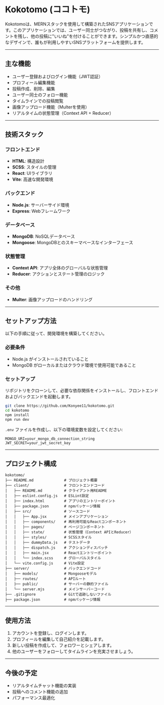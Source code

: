 # Kokotomo (ココトモ)

Kokotomoは、MERNスタックを使用して構築されたSNSアプリケーションです。このアプリケーションでは、ユーザー同士がつながり、投稿を共有し、コメントを残し、他の投稿に"いいね"を付けることができます。シンプルかつ直感的なデザインで、誰もが利用しやすいSNSプラットフォームを提供します。

---

## 主な機能

- ユーザー登録およびログイン機能（JWT認証）
- プロフィール編集機能
- 投稿作成、削除、編集
- ユーザー同士のフォロー機能
- タイムラインでの投稿閲覧
- 画像アップロード機能（Multerを使用）
- リアルタイムの状態管理（Context API + Reducer）

---

## 技術スタック

### フロントエンド

- **HTML**: 構造設計
- **SCSS**: スタイルの管理
- **React**: UIライブラリ
- **Vite**: 高速な開発環境

### バックエンド

- **Node.js**: サーバーサイド環境
- **Express**: Webフレームワーク

### データベース

- **MongoDB**: NoSQLデータベース
- **Mongoose**: MongoDBとのスキーマベースなインターフェース

### 状態管理

- **Context API**: アプリ全体のグローバルな状態管理
- **Reducer**: アクションとステート管理のロジック

### その他

- **Multer**: 画像アップロードのハンドリング

---

## セットアップ方法

以下の手順に従って、開発環境を構築してください。

### 必要条件

- Node.js がインストールされていること
- MongoDB がローカルまたはクラウド環境で使用可能であること

### セットアップ

リポジトリをクローンして、必要な依存関係をインストールし、フロントエンドおよびバックエンドを起動します。

```bash
git clone https://github.com/Konyee11/kokotomo.git
cd kokotomo
npm install
npm run dev
```

`.env` ファイルを作成し、以下の環境変数を設定してください:

```
MONGO_URI=your_mongo_db_connection_string
JWT_SECRET=your_jwt_secret_key
```

---

## プロジェクト構成

```
kokotomo/
├── README.md              # プロジェクト概要
├── client/                # フロントエンドコード
│   ├── README.md          # クライアント用README
│   ├── eslint.config.js   # ESLint設定
│   ├── index.html         # アプリのエントリーポイント
│   ├── package.json       # npmパッケージ情報
│   ├── src/               # ソースコード
│   │   ├── App.jsx        # メインアプリケーション
│   │   ├── components/    # 再利用可能なReactコンポーネント
│   │   ├── pages/         # ページコンポーネント
│   │   ├── state/         # 状態管理（Context APIとReducer）
│   │   ├── styles/        # SCSSスタイル
│   │   ├── dummyData.js   # テストデータ
│   │   ├── dispatch.js    # アクションディスパッチ
│   │   ├── main.jsx       # Reactエントリーポイント
│   │   └── index.scss     # グローバルスタイル
│   └── vite.config.js     # Vite設定
├── server/                # バックエンドコード
│   ├── models/            # Mongooseモデル
│   ├── routes/            # APIルート
│   ├── public/            # サーバーの静的ファイル
│   └── server.mjs         # メインサーバーコード
├── .gitignore             # Gitで追跡しないファイル
├── package.json           # npmパッケージ情報
```

---

## 使用方法

1. アカウントを登録し、ログインします。
2. プロフィールを編集して自己紹介を記載します。
3. 新しい投稿を作成して、フォロワーとシェアします。
4. 他のユーザーをフォローしてタイムラインを充実させましょう。

---

## 今後の予定

- リアルタイムチャット機能の実装
- 投稿へのコメント機能の追加
- パフォーマンス最適化


